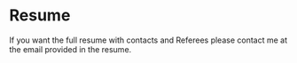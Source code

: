 # Resume

If you want the full resume with contacts and Referees please contact me at the email provided in the resume.